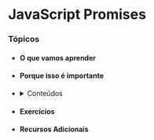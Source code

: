 # JavaScript Promises

### Tópicos
* #### O que vamos aprender
* #### Porque isso é importante
* <details>
    #### <summary> Conteúdos </summary>
    1. Application Programming Interface (API) <br>
    2. Relemebrando o fluxo assíncrono <br>
    3. Promises <br>
    4. Para fixar
  </details> 
* #### Exercícios
* #### Recursos Adicionais
